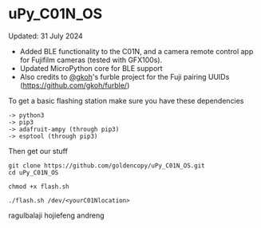 # uPy_C01N_OS
Updated: 31 July 2024

- Added BLE functionality to the C01N, and a camera remote control app for Fujifilm cameras (tested with GFX100s).
- Updated MicroPython core for BLE support
- Also credits to [@gkoh](https://github.com/gkoh/)'s furble project for the Fuji pairing UUIDs (https://github.com/gkoh/furble/)

To get a basic flashing station make sure you have these dependencies

```
-> python3 
-> pip3
-> adafruit-ampy (through pip3)
-> esptool (through pip3)
```

Then get our stuff

```
git clone https://github.com/goldencopy/uPy_C01N_OS.git
cd uPy_C01N_OS

chmod +x flash.sh

./flash.sh /dev/<yourC01Nlocation>
```

ragulbalaji hojiefeng andreng
